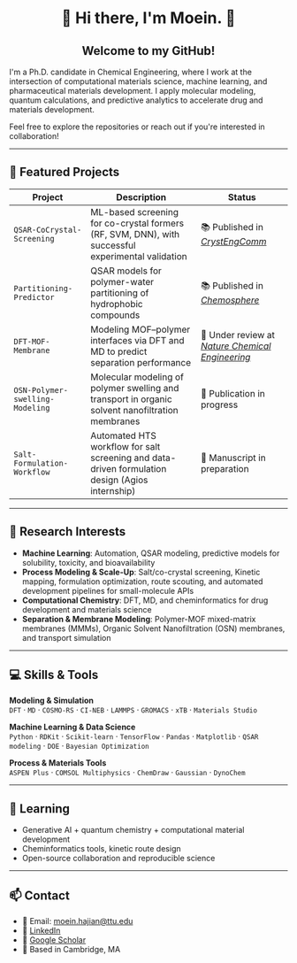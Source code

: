 <div align="center">
  
# 👋 Hi there, I'm Moein. 🙂
## Welcome to my GitHub!
</div>

I'm a Ph.D. candidate in Chemical Engineering, where I work at the intersection of computational materials science, machine learning, and pharmaceutical materials development. I apply molecular modeling, quantum calculations, and predictive analytics to accelerate drug and materials development.


Feel free to explore the repositories or reach out if you're interested in collaboration!

---

## 📁 Featured Projects

| Project | Description | Status |
|--------|-------------|--------|
| `QSAR-CoCrystal-Screening` | ML-based screening for co-crystal formers (RF, SVM, DNN), with successful experimental validation | 📚 Published in [*CrystEngComm*](https://doi.org/10.1039/D3CE01252B) |
| `Partitioning-Predictor` | QSAR models for polymer-water partitioning of hydrophobic compounds | 📚 Published in [*Chemosphere*](https://doi.org/10.1016/j.chemosphere.2024.143781) |
| `DFT-MOF-Membrane` | Modeling MOF–polymer interfaces via DFT and MD to predict separation performance | 🔬 Under review at [*Nature Chemical Engineering*](https://doi.org/10.21203/rs.3.rs-4732861/v1) |
| `OSN-Polymer-swelling-Modeling` | Molecular modeling of polymer swelling and transport in organic solvent nanofiltration membranes | 📃 Publication in progress |
| `Salt-Formulation-Workflow` | Automated HTS workflow for salt screening and data-driven formulation design (Agios internship) | 📝 Manuscript in preparation |

---

## 🔬 Research Interests

- **Machine Learning**: Automation, QSAR modeling, predictive models for solubility, toxicity, and bioavailability
- **Process Modeling & Scale-Up**: Salt/co-crystal screening, Kinetic mapping, formulation optimization, route scouting, and automated development pipelines for small-molecule APIs
- **Computational Chemistry**: DFT, MD, and cheminformatics for drug development and materials science
- **Separation & Membrane Modeling**: Polymer-MOF mixed-matrix membranes (MMMs), Organic Solvent Nanofiltration (OSN) membranes, and transport simulation

---

## 💻 Skills & Tools

**Modeling & Simulation**  
`DFT` · `MD` · `COSMO-RS` · `CI-NEB` · `LAMMPS` · `GROMACS` · `xTB` · `Materials Studio`

**Machine Learning & Data Science**  
`Python` · `RDKit` · `Scikit-learn` · `TensorFlow` · `Pandas` · `Matplotlib` · `QSAR modeling` · `DOE` · `Bayesian Optimization`

**Process & Materials Tools**  
`ASPEN Plus` · `COMSOL Multiphysics` · `ChemDraw` · `Gaussian` · `DynoChem`


---

## 🌱 Learning

- Generative AI + quantum chemistry + computational material development 
- Cheminformatics tools, kinetic route design  
- Open-source collaboration and reproducible science

---

## 📫 Contact

- 📧 Email: moein.hajian@ttu.edu 
- 🔗 [LinkedIn](https://www.linkedin.com/in/moein-hajian/)  
- 🔬 [Google Scholar](https://scholar.google.com/citations?user=Ub4kgSkAAAAJ&hl=en)
- 📍 Based in Cambridge, MA





<!--

---

## 📈 Ongoing Goals

- Contribute to **autonomous drug development pipelines** combining generative AI, quantum chemistry, and kinetic route modeling.
- Develop **multi-scale predictive platforms** for bridging molecule design to process optimization and manufacturing scale-up.
- Apply **physics-aware ML** and hybrid modeling approaches to create generalizable, data-efficient predictors for pharmaceutical systems.


<picture>
  <source media="(prefers-color-scheme: dark)" srcset="https://raw.githubusercontent.com/moeinhajian/moeinhajian/output/github-contribution-grid-snake-dark.svg">
  <source media="(prefers-color-scheme: light)" srcset="https://raw.githubusercontent.com/moeinhajian/moeinhajian/output/github-contribution-grid-snake.svg">
  <img alt="github contribution grid snake animation" src="https://raw.githubusercontent.com/moeinhajian/moeinhajian/output/github-contribution-grid-snake.svg">
</picture>

_generated with [Platane/snk](https://github.com/Platane/snk)_

<!--
**moeinhajian/moeinhajian** is a ✨ _special_ ✨ repository because its `README.md` (this file) appears on your GitHub profile.

Here are some ideas to get you started:

- 🔭 I’m currently working on ...
- 🌱 I’m currently learning ...
- 👯 I’m looking to collaborate on ...
- 🤔 I’m looking for help with ...
- 💬 Ask me about ...
- 📫 How to reach me: ...
- 😄 Pronouns: ...
- ⚡ Fun fact: ...
-->
